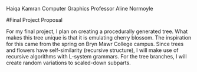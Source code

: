 Haiqa Kamran
Computer Graphics
Professor Aline Normoyle

#Final Project Proposal

For my final project, I plan on creating a procedurally generated tree. What makes this tree unique is that it is emulating cherry blossom. The inspiration for this came from the spring on Bryn Mawr College campus. Since trees and flowers have self-similarity (recursive structure), I will make use of recursive algorithms with L-system grammars. For the tree branches, I will create random variations to scaled-down subparts. 